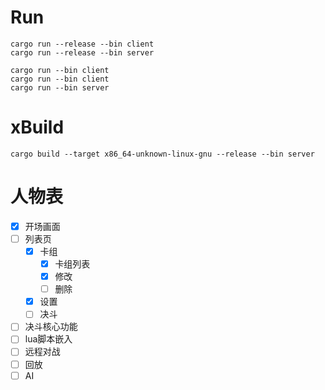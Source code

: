 

# Run
```shell
cargo run --release --bin client
cargo run --release --bin server
```

```shell
cargo run --bin client
cargo run --bin client
cargo run --bin server
```

# xBuild
```shell
cargo build --target x86_64-unknown-linux-gnu --release --bin server
```

# 人物表
- [x] 开场画面
- [ ] 列表页
  - [x] 卡组
    - [x] 卡组列表
    - [x] 修改
    - [ ] 删除
  - [x] 设置
  - [ ] 决斗
- [ ] 决斗核心功能
- [ ] lua脚本嵌入
- [ ] 远程对战
- [ ] 回放
- [ ] AI